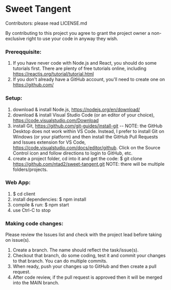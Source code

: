 # Sweet Tangent

Contributors: please read LICENSE.md

By contributing to this project you agree to grant the project owner a non-exclusive right to use your code in anyway they wish.

### Prereqquisite:
1. If you have never code with Node.js and React, you should do some tutorials first. There are plenty of free tutorials online, including https://reactjs.org/tutorial/tutorial.html 
2. If you don't already have a GitHub account, you'll need to create one on https://github.com/

### Setup: 
1. download & install Node.js, https://nodejs.org/en/download/
2. download & install Visual Studio Code (or an editor of your choice), https://code.visualstudio.com/Download 
3. install Git, https://github.com/git-guides/install-git -- NOTE: the GitHub Desktop does not work within VS Code. Instead, I prefer to install Git on Windows (or your platform) and then install the GitHub Pull Requests and Issues extension for VS Code, https://code.visualstudio.com/docs/editor/github. Click on the Source Control icon and follow directions to login to GitHub, etc. 
4. create a project folder, cd into it and get the code: $ git clone https://github.com/ntad2/sweet-tangent.git
NOTE: there will be multiple folders/projects. 

### Web App:
1. $ cd client
2. install dependencies: $ npm install
3. compile & run: $ npm start
4. use Ctrl-C to stop

### Making code changes:
Please review the Issues list and check with the project lead before taking on issue(s).
1. Create a branch. The name should reflect the task/issue(s). 
2. Checkout that branch, do some coding, test it and commit your changes to that branch. You can do multiple commits.
3. When ready, push your changes up to GitHub and then create a pull request.
4. After code review, if the pull request is approved then it will be merged into the MAIN branch. 

